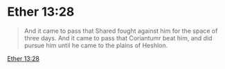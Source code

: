 # Ether 13:28

> And it came to pass that Shared fought against him for the space of three days. And it came to pass that Coriantumr beat him, and did pursue him until he came to the plains of Heshlon.

[Ether 13:28](https://www.churchofjesuschrist.org/study/scriptures/bofm/ether/13?lang=eng&id=p28#p28)


